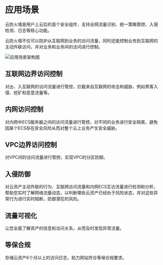 # 应用场景

云防火墙是用户上云后的首个安全组件，支持全网流量识别、统一策略管控、入侵检测、日志等核心功能。

云防火墙不仅可以防护从互联网到业务的访问流量，同时还能控制业务到互联网的主动外联访问，并对业务和业务间的访问进行控制。

![应用场景架构图](https://static-aliyun-doc.oss-cn-hangzhou.aliyuncs.com/assets/img/zh-CN/6335910061/p166793.png)

## 互联网边界访问控制

对出、入互联网的访问流量进行管控，拦截来自互联网的攻击和威胁，例如黑客入侵、挖矿和恶意流量等。

## 内网访问控制

对内网中ECS服务器之间的访问流量进行管控，对不同的业务进行安全隔离，避免因某个ECS存在安全风险从而对整个云上业务产生安全威胁。

## VPC边界访问控制

对VPC间的访问流量进行管控，实现VPC的分区防御。

## 入侵防御

对云资产主动外联的行为、互联网访问流量和内网ECS互访流量进行检测和分析，帮助您实时了解网络流量动态，以判断哪些云资产已经处于风险状态，并对这些异常行为进行实时阻断，防御潜在的风险。

## 流量可视化

让您全面了解资产的信息和访问关系，从而及时发现异常流量。

## 等保合规

存储云资产6个月以上的访问日志，助力网站符合等保合规要求。

